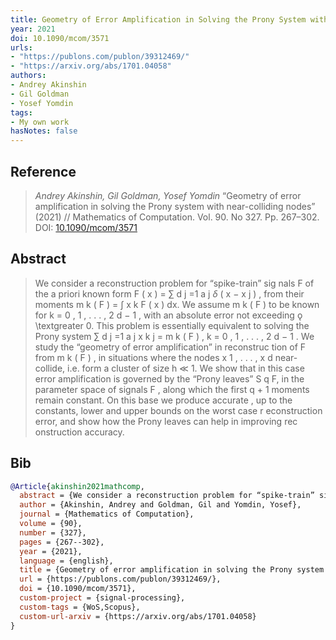 ```yaml
---
title: Geometry of Error Amplification in Solving the Prony System with near-colliding Nodes
year: 2021
doi: 10.1090/mcom/3571
urls:
- "https://publons.com/publon/39312469/"
- "https://arxiv.org/abs/1701.04058"
authors:
- Andrey Akinshin
- Gil Goldman
- Yosef Yomdin
tags:
- My own work
hasNotes: false
---
```


## Reference

> <i>Andrey Akinshin, Gil Goldman, Yosef Yomdin</i> “Geometry of error amplification in solving the Prony system with near-colliding nodes” (2021) // Mathematics of Computation. Vol.&nbsp;90. No&nbsp;327. Pp.&nbsp;267–302. DOI:&nbsp;<a href='https://doi.org/10.1090/mcom/3571'>10.1090/mcom/3571</a>

## Abstract

> We consider a reconstruction problem for “spike-train” sig nals F of the a priori known form F ( x ) = ∑ d j =1 a j $\delta$ ( x − x j ) , from their moments m k ( F ) = ∫ x k F ( x ) dx. We assume m k ( F ) to be known for k = 0 , 1 , . . . , 2 d − 1 , with an absolute error not exceeding ǫ \textgreater 0. This problem is essentially equivalent to solving the Prony system ∑ d j =1 a j x k j = m k ( F ) , k = 0 , 1 , . . . , 2 d − 1 . We study the “geometry of error amplification” in reconstruc tion of F from m k ( F ) , in situations where the nodes x 1 , . . . , x d near-collide, i.e. form a cluster of size h ≪ 1. We show that in this case error amplification is governed by the “Prony leaves” S q F, in the parameter space of signals F , along which the first q + 1 moments remain constant. On this base we produce accurate , up to the constants, lower and upper bounds on the worst case r econstruction error, and show how the Prony leaves can help in improving rec onstruction accuracy.

## Bib

```bib
@Article{akinshin2021mathcomp,
  abstract = {We consider a reconstruction problem for “spike-train” sig nals F of the a priori known form F ( x ) = ∑ d j =1 a j $\delta$ ( x − x j ) , from their moments m k ( F ) = ∫ x k F ( x ) dx. We assume m k ( F ) to be known for k = 0 , 1 , . . . , 2 d − 1 , with an absolute error not exceeding ǫ \textgreater 0. This problem is essentially equivalent to solving the Prony system ∑ d j =1 a j x k j = m k ( F ) , k = 0 , 1 , . . . , 2 d − 1 . We study the “geometry of error amplification” in reconstruc tion of F from m k ( F ) , in situations where the nodes x 1 , . . . , x d near-collide, i.e. form a cluster of size h ≪ 1. We show that in this case error amplification is governed by the “Prony leaves” S q F, in the parameter space of signals F , along which the first q + 1 moments remain constant. On this base we produce accurate , up to the constants, lower and upper bounds on the worst case r econstruction error, and show how the Prony leaves can help in improving rec onstruction accuracy.},
  author = {Akinshin, Andrey and Goldman, Gil and Yomdin, Yosef},
  journal = {Mathematics of Computation},
  volume = {90},
  number = {327},
  pages = {267--302},
  year = {2021},
  language = {english},
  title = {Geometry of error amplification in solving the Prony system with near-colliding nodes},
  url = {https://publons.com/publon/39312469/},
  doi = {10.1090/mcom/3571},
  custom-project = {signal-processing},
  custom-tags = {WoS,Scopus},
  custom-url-arxiv = {https://arxiv.org/abs/1701.04058}
}
```
